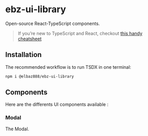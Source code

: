 # ebz-ui-library

Open-source React-TypeScript components.

> If you’re new to TypeScript and React, checkout [this handy cheatsheet](https://github.com/sw-yx/react-typescript-cheatsheet/)

## Installation

The recommended workflow is to run TSDX in one terminal:

```bash
npm i @elbaz888/ebz-ui-library
```

## Components

Here are the differents UI components available :

### Modal

The Modal.
